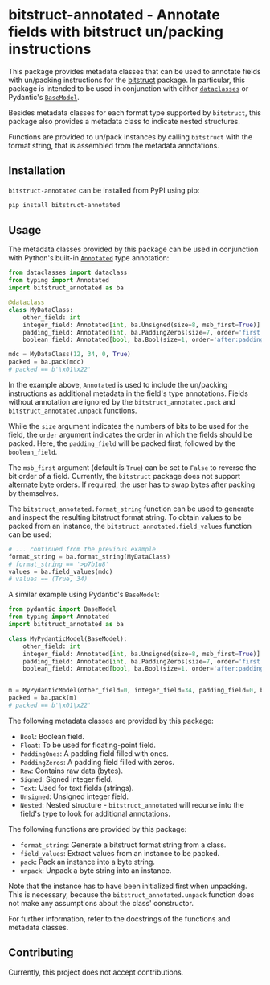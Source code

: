 # bitstruct-annotated - Annotate fields with bitstruct un/packing instructions

This package provides metadata classes that can be used to annotate fields with
un/packing instructions for the [bitstruct](https://github.com/eerimoq/bitstruct)
package. In particular, this package is intended to be used in conjunction with
either [`dataclasses`](https://docs.python.org/3/library/dataclasses.html) or
Pydantic's [`BaseModel`](https://pydantic-docs.helpmanual.io/usage/models/).

Besides metadata classes for each format type supported by `bitstruct`, this
package also provides a metadata class to indicate nested structures.

Functions are provided to un/pack instances by calling `bitstruct` with the
format string, that is assembled from the metadata annotations.

## Installation

`bitstruct-annotated` can be installed from PyPI using pip:

```bash
pip install bitstruct-annotated
```

## Usage

The metadata classes provided by this package can be used in conjunction with
Python's built-in
[`Annotated`](https://docs.python.org/3/library/typing.html#typing.Annotated) 
type annotation:

```python
from dataclasses import dataclass
from typing import Annotated
import bitstruct_annotated as ba

@dataclass
class MyDataClass:
    other_field: int
    integer_field: Annotated[int, ba.Unsigned(size=8, msb_first=True)]
    padding_field: Annotated[int, ba.PaddingZeros(size=7, order='first')]
    boolean_field: Annotated[bool, ba.Bool(size=1, order='after:padding_field')]

mdc = MyDataClass(12, 34, 0, True)
packed = ba.pack(mdc)
# packed == b'\x01\x22'
```

In the example above, `Annotated` is used to include the un/packing
instructions as additional metadata in the field's type annotations. Fields
without annotation are ignored by the `bitstruct_annotated.pack` and
`bitstruct_annotated.unpack` functions.

While the `size` argument indicates the numbers of bits to be used for the field,
the `order` argument indicates the order in which the fields should be packed.
Here, the `padding_field` will be packed first, followed by the `boolean_field`.

The `msb_first` argument (default is `True`) can be set to `False` to reverse the
bit order of a field. Currently, the `bitstruct` package does not support alternate
byte orders. If required, the user has to swap bytes after packing by themselves.

The `bitstruct_annotated.format_string` function can be used to generate and
inspect the resulting bitstruct format string. To obtain values to be packed
from an instance, the `bitstruct_annotated.field_values` function can be used:

```python
# ... continued from the previous example
format_string = ba.format_string(MyDataClass)
# format_string == '>p7b1u8'
values = ba.field_values(mdc)
# values == (True, 34)
```

A similar example using Pydantic's `BaseModel`:

```python
from pydantic import BaseModel
from typing import Annotated
import bitstruct_annotated as ba

class MyPydanticModel(BaseModel):
    other_field: int
    integer_field: Annotated[int, ba.Unsigned(size=8, msb_first=True)]
    padding_field: Annotated[int, ba.PaddingZeros(size=7, order='first')]
    boolean_field: Annotated[bool, ba.Bool(size=1, order='after:padding_field')]


m = MyPydanticModel(other_field=0, integer_field=34, padding_field=0, boolean_field=True)
packed = ba.pack(m)
# packed == b'\x01\x22'
```

The following metadata classes are provided by this package:
- `Bool`: Boolean field.
- `Float`: To be used for floating-point field.
- `PaddingOnes`: A padding field filled with ones.
- `PaddingZeros`: A padding field filled with zeros.
- `Raw`: Contains raw data (bytes).
- `Signed`: Signed integer field.
- `Text`: Used for text fields (strings).
- `Unsigned`: Unsigned integer field.
- `Nested`: Nested structure - `bitstruct_annotated` will recurse into the
  field's type to look for additional annotations.

The following functions are provided by this package:
- `format_string`: Generate a bitstruct format string from a class.
- `field_values`: Extract values from an instance to be packed.
- `pack`: Pack an instance into a byte string.
- `unpack`: Unpack a byte string into an instance.

Note that the instance has to have been initialized first when unpacking.
This is necessary, because the `bitstruct_annotated.unpack` function does
not make any assumptions about the class' constructor.

For further information, refer to the docstrings of the functions and metadata
classes.

## Contributing

Currently, this project does not accept contributions.
